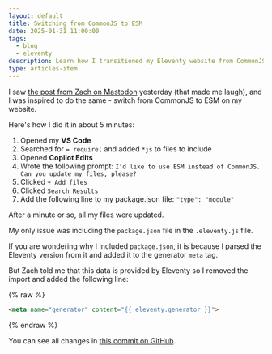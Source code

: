 ```yaml
---
layout: default
title: Switching from CommonJS to ESM
date: 2025-01-31 11:00:00
tags:
  - blog
  - eleventy
description: Learn how I transitioned my Eleventy website from CommonJS to ESM.
type: articles-item
---
```


I saw [the post from Zach on Mastodon](https://mastodon.social/@zachleat@zachleat.com/113920328213377526) yesterday (that made me laugh), and I was inspired to do the same - switch from CommonJS to ESM on my website.

Here's how I did it in about 5 minutes:

1. Opened my **VS Code**
2. Searched for `= require(` and added `*js` to files to include
3. Opened **Copilot Edits**
4. Wrote the following prompt: `I'd like to use ESM instead of CommonJS. Can you update my files, please?`
5. Clicked `+ Add files`
6. Clicked `Search Results`
7. Add the following line to my package.json file: `"type": "module"`

After a minute or so, all my files were updated.

My only issue was including the `package.json` file in the `.eleventy.js` file.

If you are wondering why I included `package.json`, it is because I parsed the Eleventy version from it and added it to the generator `meta` tag.

But Zach told me that this data is provided by Eleventy so I removed the import and added the following line:

{% raw %}
```html
<meta name="generator" content="{{ eleventy.generator }}">
```
{% endraw %}

You can see all changes in [this commit on GitHub](https://github.com/maliMirkec/personal-website/commit/050d7e1886b62687f38a26d58ad1cb68f0c65d37.).
